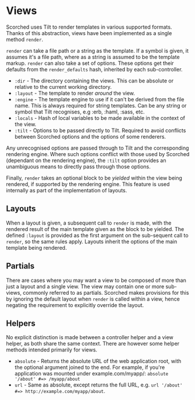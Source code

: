 Views
=====

Scorched uses Tilt to render templates in various supported formats. Thanks of this abstraction, views have been implemented as a single method `render`.

`render` can take a file path or a string as the template. If a symbol is given, it assumes it's a file path, where as a string is assumed to be the template markup. `render` can also take a set of options. These options get their defaults from the `render_defaults` hash, inherited by each sub-controller.

* `:dir` - The directory containing the views. This can be absolute or relative to the current working directory.
* `:layout` - The template to render _around_ the view.
* `:engine` - The template engine to use if it can't be derived from the file name. This is always required for string templates. Can be any string or symbol that Tilt recognises, e.g :erb, :haml, :sass, etc.
* `:locals` - Hash of local variables to be made available in the context of the view.
* `:tilt` - Options to be passed directly to Tilt. Required to avoid conflicts between Scorched options and the options of some renderers.

Any unrecognised options are passed through to Tilt and the corresponding rendering engine. Where such options conflict with those used by Scorched (dependant on the rendering engine), the `:tilt` option provides an unambiguous means to directly pass through those options.

Finally, `render` takes an optional block to be _yielded_ within the view being rendered, if supported by the rendering engine. This feature is used internally as part of the implementation of layouts.

Layouts
-------
When a layout is given, a subsequent call to `render` is made, with the rendered result of the main template given as the block to be yielded. The defined `:layout` is provided as the first argument on the sub-sequent call to `render`, so the same rules apply. Layouts inherit the options of the main template being rendered.

Partials
--------
There are cases where you may want a view to be composed of more than just a layout and a single view. The view may contain one or more sub-views, commonly referred to as partials. Scorched makes provisions for this by ignoring the default layout when `render` is called within a view, hence negating the requirement to explicitly override the layout.

Helpers
-------
No explicit distinction is made between a controller helper and a view helper, as both share the same context. There are however some helper methods intended primarily for views.

* `absolute` - Returns the absolute URL of the web application root, with the optional argument joined to the end. For example, if you're application was mounted under example.com/myapp/: `absolute '/about' #=> /myapp/about`
* `url` - Same as absolute, except returns the full URL, e.g. `url '/about' #=> http://example.com/myapp/about`.